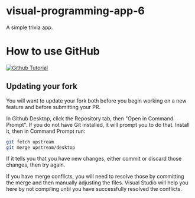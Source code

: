 # visual-programming-app-6
A simple trivia app.

# How to use GitHub
[![Github Tutorial](https://img.youtube.com/vi/CsDbUNS_mRI/maxresdefault.jpg)](https://youtu.be/CsDbUNS_mRI)

## Updating your fork
You will want to update your fork both before you begin working on a new feature and before submitting
your PR.

In Github Desktop, click the Repository tab, then "Open in Command Prompt". If you do not have Git installed,
it will prompt you to do that. Install it, then in Command Prompt run:

```bash
git fetch upstream
git merge upstream/desktop
```

If it tells you that you have new changes, either commit or discard those changes, then try again.

If you have merge conflicts, you will need to resolve those by committing the merge and then 
manually adjusting the files. Visual Studio will help you here by not compiling until you have
successfully resolved the conflicts.
